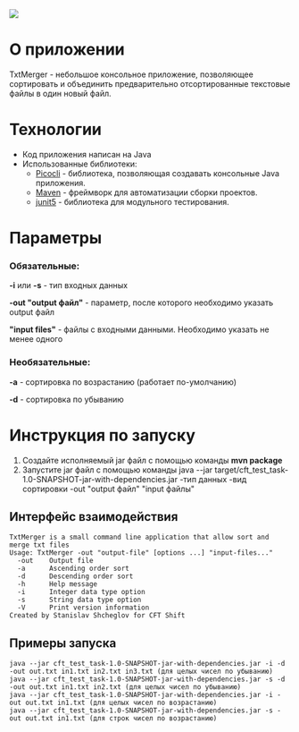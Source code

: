 <img src=https://user-images.githubusercontent.com/77673976/133929391-62fbb07b-0c1a-4246-9f3e-f7d29d13a930.png />

# О приложении
TxtMerger - небольшое консольное приложение, позволяющее сортировать и объединить предварительно отсортированные текстовые файлы в один новый файл.

# Технологии
- Код приложения написан на Java
- Использованные библиотеки:
    - [Picocli](https://github.com/remkop/picocli/) - библиотека, позволяющая создавать консольные Java приложения.
    - [Maven](https://github.com/apache/maven) - фреймворк для автоматизации сборки проектов.
    - [junit5](https://github.com/junit-team/junit5) - библиотека для модульного тестирования.

# Параметры
### Обязательные:

**-i** или **-s** - тип входных данных

**-out "output файл"**  - параметр, после которого необходимо указать output файл

**"input files"** - файлы с входными данными. Необходимо указать не менее одного

### Необязательные:

**-a** - сортировка по возрастанию (работает по-умолчанию)

**-d** - сортировка по убыванию

# Инструкция по запуску
1. Создайте исполняемый jar файл с помощью команды **mvn package**
2. Запустите jar файл с помощью команды java --jar target/cft_test_task-1.0-SNAPSHOT-jar-with-dependencies.jar -тип данных -вид сортировки -out "output файл" "input файлы"

## Интерфейс взаимодействия

```
TxtMerger is a small command line application that allow sort and merge txt files
Usage: TxtMerger -out "output-file" [options ...] "input-files..."
  -out    Output file
  -a      Ascending order sort
  -d      Descending order sort
  -h      Help message
  -i      Integer data type option
  -s      String data type option
  -V      Print version information
Created by Stanislav Shcheglov for CFT Shift
```
## Примеры запуска
```
java --jar cft_test_task-1.0-SNAPSHOT-jar-with-dependencies.jar -i -d -out out.txt in1.txt in2.txt in3.txt (для целых чисел по убыванию)
java --jar cft_test_task-1.0-SNAPSHOT-jar-with-dependencies.jar -s -d -out out.txt in1.txt in2.txt (для целых чисел по убыванию)
java --jar cft_test_task-1.0-SNAPSHOT-jar-with-dependencies.jar -i -out out.txt in1.txt (для целых чисел по возрастанию)
java --jar cft_test_task-1.0-SNAPSHOT-jar-with-dependencies.jar -s -out out.txt in1.txt (для строк чисел по возрастанию)
```
